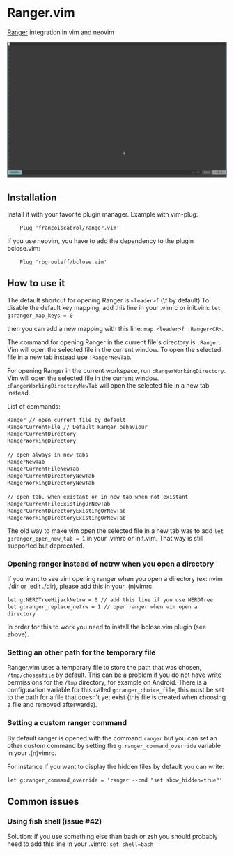 Ranger.vim
==========

[Ranger](https://ranger.github.io/) integration in vim and neovim

![Demo](./ranger.gif)

Installation
------------

Install it with your favorite plugin manager. Example with vim-plug:

        Plug 'francoiscabrol/ranger.vim'

If you use neovim, you have to add the dependency to the plugin bclose.vim:

        Plug 'rbgrouleff/bclose.vim'

How to use it
-------------

The default shortcut for opening Ranger is `<leader>f` (\f by default)
To disable the default key mapping, add this line in your .vimrc or init.vim: `let g:ranger_map_keys = 0`

then you can add a new mapping with this line: `map <leader>f :Ranger<CR>`.

The command for opening Ranger in the current file's directory is `:Ranger`.
Vim will open the selected file in the current window. To open the selected
file in a new tab instead use `:RangerNewTab`.

For opening Ranger in the current workspace, run `:RangerWorkingDirectory`.
Vim will open the selected file in the current window.
`:RangerWorkingDirectoryNewTab` will open the selected file in a new tab instead.

List of commands:
```
Ranger // open current file by default
RangerCurrentFile // Default Ranger behaviour
RangerCurrentDirectory
RangerWorkingDirectory

// open always in new tabs
RangerNewTab
RangerCurrentFileNewTab
RangerCurrentDirectoryNewTab
RangerWorkingDirectoryNewTab

// open tab, when existant or in new tab when not existant
RangerCurrentFileExistingOrNewTab
RangerCurrentDirectoryExistingOrNewTab
RangerWorkingDirectoryExistingOrNewTab
```

The old way to make vim open the selected file in a new tab was to add
`let g:ranger_open_new_tab = 1` in your .vimrc or init.vim. That way is still
supported but deprecated.

### Opening ranger instead of netrw when you open a directory
If you want to see vim opening ranger when you open a directory (ex: nvim ./dir or :edit ./dir), please add this in your .(n)vimrc.
```
let g:NERDTreeHijackNetrw = 0 // add this line if you use NERDTree
let g:ranger_replace_netrw = 1 // open ranger when vim open a directory
```

In order for this to work you need to install the bclose.vim plugin (see above).

### Setting an other path for the temporary file
Ranger.vim uses a temporary file to store the path that was chosen, `/tmp/chosenfile` by default.
This can be a problem if you do not have write permissions for the `/tmp` directory, for example on Android.
There is a configuration variable for this called `g:ranger_choice_file`, this must be set to the
path for a file that doesn't yet exist (this file is created when choosing a file and removed afterwards).

### Setting a custom ranger command
By default ranger is opened with the command `ranger` but you can set an other custom command by setting the `g:ranger_command_override` variable in your .(n)vimrc.

For instance if you want to display the hidden files by default you can write:
```
let g:ranger_command_override = 'ranger --cmd "set show_hidden=true"'
```

## Common issues

### Using fish shell (issue #42)
Solution: if you use something else than bash or zsh you should probably need to add this line in your .vimrc:
`set shell=bash`
